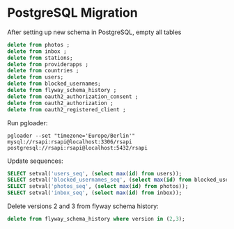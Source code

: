 # PostgreSQL Migration

After setting up new schema in PostgreSQL, empty all tables

```sql
delete from photos ;
delete from inbox ;
delete from stations;
delete from providerapps ;
delete from countries ;
delete from users;
delete from blocked_usernames;
delete from flyway_schema_history ;
delete from oauth2_authorization_consent ;
delete from oauth2_authorization ;
delete from oauth2_registered_client ;
```

Run pgloader:

```shell
pgloader --set "timezone='Europe/Berlin'" mysql://rsapi:rsapi@localhost:3306/rsapi postgresql://rsapi:rsapi@localhost:5432/rsapi
```

Update sequences:

```sql
SELECT setval('users_seq', (select max(id) from users));
SELECT setval('blocked_usernames_seq', (select max(id) from blocked_usernames));
SELECT setval('photos_seq', (select max(id) from photos));
SELECT setval('inbox_seq', (select max(id) from inbox));
```

Delete versions 2 and 3 from flyway schema history:

```sql
delete from flyway_schema_history where version in (2,3);
```
